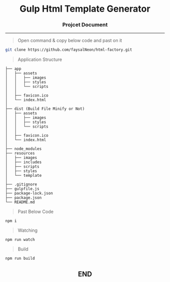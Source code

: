 # <center> Gulp Html Template Generator</center>
### <center> Projcet Document </center>
---

> Open command & copy below code and past on it

```bash
git clone https://github.com/faysalNeon/html-factory.git
```

> Application Structure
```
├── app
│   ├── assets
│   │   ├── images
│   │   ├── styles
│   │   └── scripts
│   │
│   ├── favicon.ico
│   └── index.html
│
├── dist (Build File Minify or Not)
│   ├── assets
│   │   ├── images
│   │   ├── styles
│   │   └── scripts
│   │
│   ├── favicon.ico
│   └── index.html
│
├── node_modules
├── resources
│   ├── images
│   ├── includes
│   ├── scripts
│   ├── styles
│   └── template
│
├── .gitignore
├── gulpfile.js
├── package-lock.json
├── package.json
└── README.md
```
> Past Below Code
```
npm i
```
> Watching
```
npm run watch
```
> Build
```
npm run build
```
## <center> END </center>
